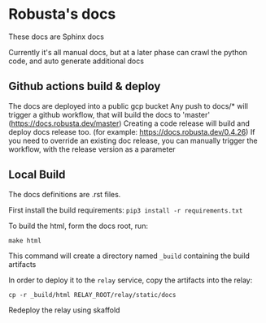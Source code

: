 # Robusta's docs
These docs are Sphinx docs

Currently it's all manual docs, but at a later phase can crawl the python code, and auto generate additional docs

## Github actions build & deploy
The docs are deployed into a public gcp bucket
Any push to docs/* will trigger a github workflow, that will build the docs to 'master' (https://docs.robusta.dev/master)
Creating a code release will build and deploy docs release too. (for example: https://docs.robusta.dev/0.4.26)
If you need to override an existing doc release, you can manually trigger the workflow, with the release version as a parameter

## Local Build

The docs definitions are .rst files.

First install the build requirements:
`pip3 install -r requirements.txt`

To build the html, form the docs root, run:

`make html`

This command will create a directory named `_build` containing the build artifacts

In order to deploy it to the `relay` service, copy the artifacts into the relay:

`cp -r _build/html RELAY_ROOT/relay/static/docs`

Redeploy the relay using skaffold